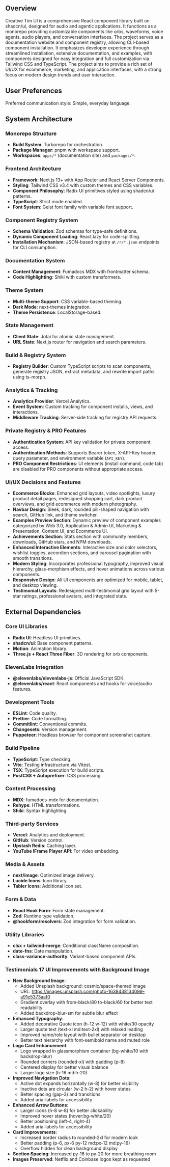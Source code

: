 ## Overview
Creative Tim UI is a comprehensive React component library built on shadcn/ui, designed for audio and agentic applications. It functions as a monorepo providing customizable components like orbs, waveforms, voice agents, audio players, and conversation interfaces. The project serves as a documentation website and component registry, allowing CLI-based component installation. It emphasizes developer experience through streamlined installation, extensive documentation, and examples, with components designed for easy integration and full customization via Tailwind CSS and TypeScript. The project aims to provide a rich set of UI/UX for ecommerce, marketing, and application interfaces, with a strong focus on modern design trends and user interaction.

## User Preferences
Preferred communication style: Simple, everyday language.

## System Architecture

### Monorepo Structure
- **Build System**: Turborepo for orchestration.
- **Package Manager**: pnpm with workspace support.
- **Workspaces**: `apps/*` (documentation site) and `packages/*`.

### Frontend Architecture
- **Framework**: Next.js 13+ with App Router and React Server Components.
- **Styling**: Tailwind CSS v3.4 with custom themes and CSS variables.
- **Component Philosophy**: Radix UI primitives styled using shadcn/ui patterns.
- **TypeScript**: Strict mode enabled.
- **Font System**: Geist font family with variable font support.

### Component Registry System
- **Schema Validation**: Zod schemas for type-safe definitions.
- **Dynamic Component Loading**: React.lazy for code-splitting.
- **Installation Mechanism**: JSON-based registry at `/r/*.json` endpoints for CLI consumption.

### Documentation System
- **Content Management**: Fumadocs MDX with frontmatter schema.
- **Code Highlighting**: Shiki with custom transformers.

### Theme System
- **Multi-theme Support**: CSS variable-based theming.
- **Dark Mode**: next-themes integration.
- **Theme Persistence**: LocalStorage-based.

### State Management
- **Client State**: Jotai for atomic state management.
- **URL State**: Next.js router for navigation and search parameters.

### Build & Registry System
- **Registry Builder**: Custom TypeScript scripts to scan components, generate registry JSON, extract metadata, and rewrite import paths using ts-morph.

### Analytics & Tracking
- **Analytics Provider**: Vercel Analytics.
- **Event System**: Custom tracking for component installs, views, and interactions.
- **Middleware Tracking**: Server-side tracking for registry API requests.

### Private Registry & PRO Features
- **Authentication System**: API key validation for private component access.
- **Authentication Methods**: Supports Bearer token, X-API-Key header, query parameter, and environment variable (`API_KEY`).
- **PRO Component Restrictions**: UI elements (install command, code tab) are disabled for PRO components without appropriate access.

### UI/UX Decisions and Features
- **Ecommerce Blocks**: Enhanced grid layouts, video spotlights, luxury product detail pages, redesigned shopping cart, dark product overviews, and grid ecommerce with modern photography.
- **Navbar Design**: Sleek, dark, rounded pill-shaped navigation with search, GitHub link, and theme switcher.
- **Examples Preview Section**: Dynamic preview of component examples categorized by Web 3.0, Application & Admin UI, Marketing & Presentation, Content UI, and Ecommerce UI.
- **Achievements Section**: Stats section with community members, downloads, GitHub stars, and NPM downloads.
- **Enhanced Interactive Elements**: Interactive size and color selectors, wishlist toggles, accordion sections, and carousel pagination with smooth transitions.
- **Modern Styling**: Incorporates professional typography, improved visual hierarchy, glass-morphism effects, and hover animations across various components.
- **Responsive Design**: All UI components are optimized for mobile, tablet, and desktop viewing.
- **Testimonial Layouts**: Redesigned multi-testimonial grid layout with 5-star ratings, professional avatars, and integrated stats.

## External Dependencies

### Core UI Libraries
- **Radix UI**: Headless UI primitives.
- **shadcn/ui**: Base component patterns.
- **Motion**: Animation library.
- **Three.js + React Three Fiber**: 3D rendering for orb components.

### ElevenLabs Integration
- **@elevenlabs/elevenlabs-js**: Official JavaScript SDK.
- **@elevenlabs/react**: React components and hooks for voice/audio features.

### Development Tools
- **ESLint**: Code quality.
- **Prettier**: Code formatting.
- **Commitlint**: Conventional commits.
- **Changesets**: Version management.
- **Puppeteer**: Headless browser for component screenshot capture.

### Build Pipeline
- **TypeScript**: Type checking.
- **Vite**: Testing infrastructure via Vitest.
- **TSX**: TypeScript execution for build scripts.
- **PostCSS + Autoprefixer**: CSS processing.

### Content Processing
- **MDX**: fumadocs-mdx for documentation.
- **Rehype**: HTML transformations.
- **Shiki**: Syntax highlighting.

### Third-party Services
- **Vercel**: Analytics and deployment.
- **GitHub**: Version control.
- **Upstash Redis**: Caching layer.
- **YouTube IFrame Player API**: For video embedding.

### Media & Assets
- **next/image**: Optimized image delivery.
- **Lucide Icons**: Icon library.
- **Tabler Icons**: Additional icon set.

### Form & Data
- **React Hook Form**: Form state management.
- **Zod**: Runtime type validation.
- **@hookform/resolvers**: Zod integration for form validation.

### Utility Libraries
- **clsx + tailwind-merge**: Conditional className composition.
- **date-fns**: Date manipulation.
- **class-variance-authority**: Variant-based component APIs.
### Testimonials 17 UI Improvements with Background Image
- **New Background Image**:
  - Added Unsplash background: cosmic/space-themed image
  - URL: https://images.unsplash.com/photo-1638438134099-a91e5373aaf0
  - Gradient overlay with from-black/80 to-black/60 for better text readability
  - Added backdrop-blur-sm for subtle blur effect
- **Enhanced Typography**:
  - Added decorative Quote icon (h-12 w-12) with white/30 opacity
  - Larger quote text (text-xl md:text-2xl) with relaxed leading
  - Improved name/role layout with bullet separator on desktop
  - Better text hierarchy with font-semibold name and muted role
- **Logo Card Enhancement**:
  - Logo wrapped in glassmorphism container (bg-white/10 with backdrop-blur)
  - Rounded corners (rounded-xl) with padding (p-8)
  - Centered display for better visual balance
  - Larger logo size (h-16 md:h-20)
- **Improved Navigation Dots**:
  - Active dot expands horizontally (w-8) for better visibility
  - Inactive dots are circular (w-2 h-2) with hover states
  - Better spacing (gap-3) and transitions
  - Added aria-labels for accessibility
- **Enhanced Arrow Buttons**:
  - Larger icons (h-8 w-8) for better clickability
  - Improved hover states (hover:bg-white/20)
  - Better positioning (left-4, right-4)
  - Added aria-labels for accessibility
- **Card Improvements**:
  - Increased border radius to rounded-2xl for modern look
  - Better padding (p-6, px-6 py-12 md:px-12 md:py-16)
  - Overflow hidden for clean background display
- **Section Spacing**: Increased py-16 to py-20 for more breathing room
- **Images Preserved**: Netflix and Coinbase logos kept as requested
